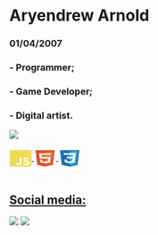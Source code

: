 ## <h1> Aryendrew Arnold </h1>
<h3>01/04/2007</h3>
<h3>- Programmer;</h3>
<h3>- Game Developer;</h3>
<h3>- Digital artist.</h3>

 <div>
    <a href="https://github.com/Aryendrew-Arnold">
    <img height="180em" src="https://github-readme-stats.vercel.app/api/top-langs/?username=Aryendrew-Arnold&layout=compact&langs_count=6&theme=dracula"/>
 </div>
    
<div style="display: inline_block"><br>
  <img align="center" alt="Js" height="30" width="40" src="https://raw.githubusercontent.com/devicons/devicon/master/icons/javascript/javascript-plain.svg">
  <img align="center" alt="HTML" height="30" width="40" src="https://raw.githubusercontent.com/devicons/devicon/master/icons/html5/html5-original.svg">
  <img align="center" alt="CSS" height="30" width="40" src="https://raw.githubusercontent.com/devicons/devicon/master/icons/css3/css3-original.svg">
</div>
 
<br>
 
<h2>Social media:</h2>
 
<div> 
  <a href="https://www.youtube.com/@Vandarke" target="_blank"><img src="https://img.shields.io/badge/YouTube-FF0000?style=for-the-badge&logo=youtube&logoColor=white" target="_blank"></a>
  <a href="https://www.instagram.com/lord_vandarke/" target="_blank"><img src="https://img.shields.io/badge/-Instagram-%23E4405F?style=for-the-badge&logo=instagram&logoColor=white" target="_blank"></a>
</div>
